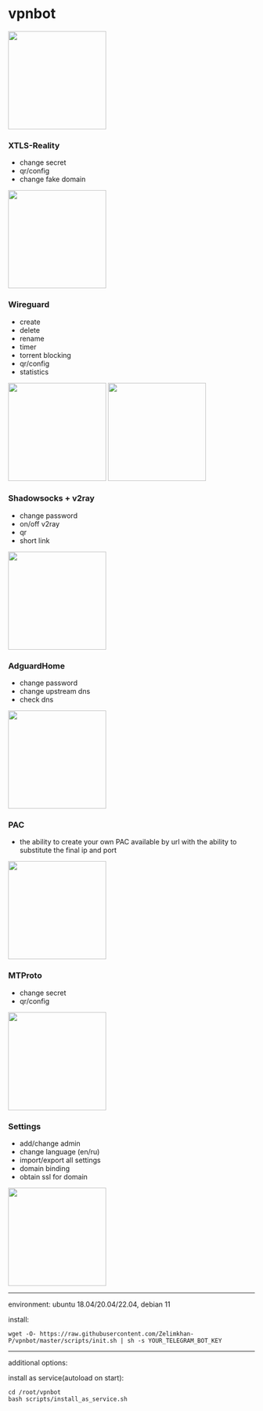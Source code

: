 # vpnbot

<img src="https://github.com/Zelimkhan-P/vpnbot/assets/30900414/85296f50-7286-4210-847f-8a2aca7cbed7" width="200">

### XTLS-Reality
- change secret
- qr/config
- change fake domain
<img src="https://github.com/Zelimkhan-P/vpnbot/assets/30900414/39bdf4e0-96a6-4257-b61e-30a14122e236" width="200">

### Wireguard
- create
- delete
- rename
- timer
- torrent blocking
- qr/config
- statistics
<img src="https://github.com/Zelimkhan-P/vpnbot/assets/30900414/51a79c93-8083-40ba-a14b-a6ef19f00531" width="200">
<img src="https://github.com/Zelimkhan-P/vpnbot/assets/30900414/fd6ffd9f-bd75-479c-8dca-ea6c0b938b6c" width="200">

### Shadowsocks + v2ray
- change password
- on/off v2ray
- qr
- short link
<img src="https://github.com/Zelimkhan-P/vpnbot/assets/30900414/fbe39617-63ae-4536-8ab0-e4269ed8784a" width="200">

### AdguardHome
- change password
- change upstream dns
- check dns
<img src="https://github.com/Zelimkhan-P/vpnbot/assets/30900414/a7d4ba52-494b-429f-a3e2-08c68c8353c4" width="200">

### PAC
- the ability to create your own PAC available by url with the ability to substitute the final ip and port
<img src="https://github.com/Zelimkhan-P/vpnbot/assets/30900414/5343e009-1b21-450f-918d-b811b98a0549" width="200">

### MTProto
- change secret
- qr/config
<img src="https://github.com/Zelimkhan-P/vpnbot/assets/30900414/411696d8-172a-4dac-b6b7-4a6da3adfab2" width="200">

### Settings
- add/change admin
- change language (en/ru)
- import/export all settings
- domain binding
- obtain ssl for domain
<img src="https://github.com/Zelimkhan-P/vpnbot/assets/30900414/431ec09d-9c14-4c74-b8f6-e49c142132e8" width="200">

---
environment: ubuntu 18.04/20.04/22.04, debian 11

install:

`wget -O- https://raw.githubusercontent.com/Zelimkhan-P/vpnbot/master/scripts/init.sh | sh -s YOUR_TELEGRAM_BOT_KEY`

---

additional options:

install as service(autoload on start):

```
cd /root/vpnbot
bash scripts/install_as_service.sh
```
